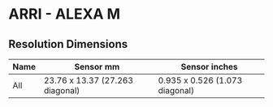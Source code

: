 # ARRI - ALEXA M

## Resolution Dimensions

| Name   | Sensor mm                       | Sensor inches                  |
|--------|---------------------------------|--------------------------------|
| All    | 23.76 x 13.37 (27.263 diagonal) | 0.935 x 0.526 (1.073 diagonal) |
